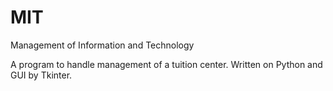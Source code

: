 # MIT
Management of Information and Technology

A program to handle management of a tuition center. Written on Python and GUI by Tkinter.
